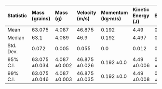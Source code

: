 | Statistic   | Mass (grains)   | Mass (g)     | Velocity (m/s)   | Momentum (kg⋅m/s)   | Kinetic Energy (J)   | Efficiency   |
|:------------|:----------------|:-------------|:-----------------|:--------------------|:---------------------|:-------------|
| Mean        | 63.075          | 4.087        | 46.875           | 0.192               | 4.49                 | 0.714        |
| Median      | 63.1            | 4.089        | 46.9             | 0.192               | 4.497                | 0.715        |
| Std. Dev.   | 0.072           | 0.005        | 0.055            | 0.0                 | 0.012                | 0.002        |
| 95% C.I.    | 63.075 ±0.034   | 4.087 ±0.002 | 46.875 ±0.026    | 0.192 ±0.0          | 4.49 ±0.006          | 0.714 ±0.001 |
| 99% C.I.    | 63.075 ±0.046   | 4.087 ±0.003 | 46.875 ±0.035    | 0.192 ±0.0          | 4.49 ±0.008          | 0.714 ±0.001 |